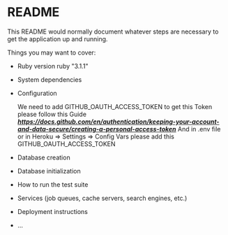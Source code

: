 # README

This README would normally document whatever steps are necessary to get the
application up and running.

Things you may want to cover:

* Ruby version
  ruby "3.1.1"
* System dependencies

* Configuration

  We need to add GITHUB_OAUTH_ACCESS_TOKEN to get this Token please follow this Guide 
    *****https://docs.github.com/en/authentication/keeping-your-account-and-data-secure/creating-a-personal-access-token*****
  And in .env file or in Heroku => Settings => Config Vars please add this GITHUB_OAUTH_ACCESS_TOKEN
  
* Database creation

* Database initialization

* How to run the test suite

* Services (job queues, cache servers, search engines, etc.)

* Deployment instructions

* ...
